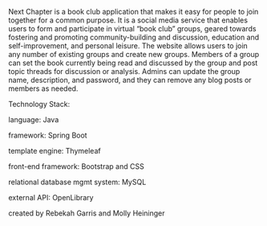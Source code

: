Next Chapter is a book club application that makes it easy for people to join together for a common purpose. It is a social media service that enables users to form and participate in virtual “book club” groups, geared towards fostering and promoting community-building and discussion, education and self-improvement, and personal leisure. The website allows users to join any number of existing groups and create new groups. Members of a group can set the book currently being read and discussed by the group and post topic threads for discussion or analysis. Admins can update the group name, description, and password, and they can remove any blog posts or members as needed.

Technology Stack:

language: Java

framework: Spring Boot

template engine: Thymeleaf

front-end framework: Bootstrap and CSS

relational database mgmt system: MySQL

external API: OpenLibrary

created by Rebekah Garris and Molly Heininger
